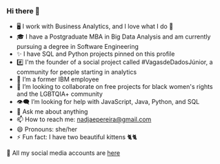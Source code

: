 ### Hi there 👋

- 🖥️ I work with Business Analytics, and I love what I do 💙
- 🎓 I have a Postgraduate MBA in Big Data Analysis and am currently pursuing a degree in Software Engineering
- ✨ I have SQL and Python projects pinned on this profile
- #️⃣ I'm the founder of a social project called #VagasdeDadosJúnior, a community for people starting in analytics
- 🔭 I’m a former IBM employee
- 👯 I’m looking to collaborate on free projects for black women's rights and the LGBTQIA+ community
- 👁️‍🗨️ I’m looking for help with JavaScript, Java, Python, and SQL
- 💬 Ask me about anything
- 📫 How to reach me: nadjaepereira@gmail.com
- 😄 Pronouns: she/her
- ⚡ Fun fact: I have two beautiful kittens 🐈🐈

📱 All my social media accounts are <a href="https://about.me/nadjapereira">here</a>

